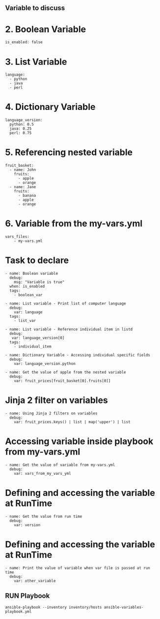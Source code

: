 
## Variable to discuss

# 2. Boolean Variable
    
    is_enabled: false
    

# 3. List Variable
    
    language:
      - python
      - java
      - perl
    
# 4. Dictionary Variable
    
    language_version:
      python: 0.5
      java: 0.25
      perl: 0.75
    

 # 5. Referencing nested variable
    
    
    fruit_basket:
      - name: John
        fruits:
          - apple
          - orange
      - name: Jane
        fruits:
          - banana
          - apple
          - orange
    

  # 6. Variable from the my-vars.yml
  
  
    vars_files:
        - my-vars.yml



# Task to declare

    - name: Boolean variable
      debug:
        msg: "Variable is true"
      when: is_enabled
      tags:
        - boolean_var

    - name: List variable - Print list of computer language
      debug:
        var: language
      tags:
        - list_var

    - name: List variable - Reference individual item in listd
      debug:
       var: language_version[0]
      tags:
        - individual_item 

    - name: Dictionary Variable - Accessing individual specific fields
      debug:
        var: language_version.python

    - name: Get the value of apple from the nested variable
      debug:
        var: fruit_prices[fruit_basket[0].fruits[0]]

# Jinja 2 filter on variables

    - name: Using Jinja 2 filters on variables
      debug:
        var: fruit_prices.keys() | list | map('upper') | list

# Accessing variable inside playbook from my-vars.yml
    - name: Get the value of variable from my-vars.yml
      debug:
        var: vars_from_my_vars_yml

# Defining and accessing the variable at RunTime
    - name: Get the value from run time
      debug:
        var: version

# Defining and accessing the variable at RunTime
    - name: Print the value of variable when var file is passed at run time
      debug:
        var: other_variable
 


## RUN Playbook

```
ansible-playbook --inventory inventory/hosts ansible-variables-playbook.yml

```

